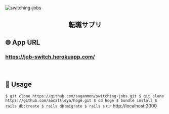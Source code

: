 ![switching-jobs](https://user-images.githubusercontent.com/59816193/76177565-fdbc1680-61f7-11ea-853f-b04f6943c2f9.png)

<h2 align="center">転職サプリ</h2>

## 🌐 App URL

### **https://job-switch.herokuapp.com/**  
　
## 💬 Usage

`$ git clone https://github.com/saganmon/switching-jobs.git
 $ git clone https://github.com/aocattleya/hoge.git
 $ cd hoge
 $ bundle install
 $ rails db:create
 $ rails db:migrate
 $ rails s`
👉 http://localhost:3000

